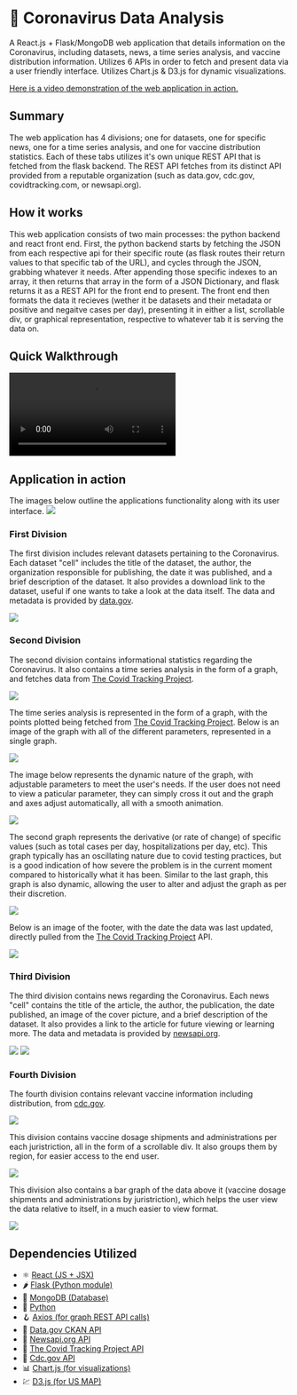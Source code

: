 # 🦠 Coronavirus Data Analysis
A React.js + Flask/MongoDB web application that details information on the Coronavirus, including datasets, news, a time series analysis, and vaccine distribution information. Utilizes 6 APIs in order to fetch and present data via a user friendly interface. Utilizes Chart.js & D3.js for dynamic visualizations.

[Here is a video demonstration of the web application in action.](https://www.youtube.com/watch?v=gNQbEUpEygU)

## Summary
The web application has 4 divisions; one for datasets, one for specific news, one for a time series analysis, and one for vaccine distribution statistics. Each of these tabs utilizes it's own unique REST API that is fetched from the flask backend. The REST API fetches from its distinct API provided from a reputable organization (such as data.gov, cdc.gov, covidtracking.com, or newsapi.org).

## How it works
This web application consists of two main processes: the python backend and react front end. First, the python backend starts by fetching the JSON from each respective api for their specific route (as flask routes their return values to that specific tab of the URL), and cycles through the JSON, grabbing whatever it needs. After appending those specific indexes to an array, it then returns that array in the form of a JSON Dictionary, and flask returns it as a REST API for the front end to present. The front end then formats the data it recieves (wether it be datasets and their metadata or positive and negaitve cases per day), presenting it in either a list, scrollable div, or graphical representation, respective to whatever tab it is serving the data on. 

## Quick Walkthrough
![](https://user-images.githubusercontent.com/62070812/118408273-df9b4300-b652-11eb-90bf-3b0b41e47fd2.mov)

## Application in action
The images below outline the applications functionality along with its user interface.
![](img/img11.png)

### First Division
The first division includes relevant datasets pertaining to the Coronavirus. Each dataset "cell" includes the title of the dataset, the author, the organization responsible for publishing, the date it was published, and a brief description of the dataset. It also provides a download link to the dataset, useful if one wants to take a look at the data itself. The data and metadata is provided by [data.gov](https://data.gov).

![](img/img10.png)

### Second Division
The second division contains informational statistics regarding the Coronavirus. It also contains a time series analysis in the form of a graph, and fetches data from [The Covid Tracking Project](https://covidtracking.com).

![](img/Time.PNG)

The time series analysis is represented in the form of a graph, with the points plotted being fetched from [The Covid Tracking Project](https://covidtracking.com). Below is an image of the graph with all of the different parameters, represented in a single graph.

![](img/Graph.PNG)

The image below represents the dynamic nature of the graph, with adjustable parameters to meet the user's needs. If the user does not need to view a paticular parameter, they can simply cross it out and the graph and axes adjust automatically, all with a smooth animation.

![](img/Graph2.PNG)

The second graph represents the derivative (or rate of change) of specific values (such as total cases per day, hospitalizations per day, etc). This graph typically has an oscillating nature due to covid testing practices, but is a good indication of how severe the problem is in the current moment compared to historically what it has been. Similar to the last graph, this graph is also dynamic, allowing the user to alter and adjust the graph as per their discretion. 

![](img/Derivative.PNG)

Below is an image of the footer, with the date the data was last updated, directly pulled from the [The Covid Tracking Project](https://covidtracking.com) API.

![](img/Refresh.PNG)

### Third Division
The third division contains news regarding the Coronavirus. Each news "cell" contains the title of the article, the author, the publication, the date published, an image of the cover picture, and a brief description of the dataset. It also provides a link to the article for future viewing or learning more. The data and metadata is provided by [newsapi.org](https://newsapi.org).

![](img/img5.png)
![](img/img4.png)

### Fourth Division
The fourth division contains relevant vaccine information including distribution, from [cdc.gov](https://cdc.gov). 

![](img/img3.png)

This division contains vaccine dosage shipments and administrations per each juristriction, all in the form of a scrollable div. It also groups them by region, for easier access to the end user.

![](img/img2.png)

This division also contains a bar graph of the data above it (vaccine dosage shipments and administrations by juristriction), which helps the user view the data relative to itself, in a much easier to view format. 

![](img/img1.png)

## Dependencies Utilized
- ⚛ [React (JS + JSX)](https://reactjs.org)
- 🌶 [Flask (Python module)](https://flask.palletsprojects.com/en/1.1.x/)
- 🍃 [MongoDB (Database)](https://www.mongodb.com/)
- 🐍 [Python](https://www.python.org)
- 🪝 [Axios (for graph REST API calls)](https://www.npmjs.com/package/axios)
- 🔑 [Data.gov CKAN API](https://data.gov)
- 📰 [Newsapi.org API](https://newsapi.org)
- 🦠 [The Covid Tracking Project API](https://covidtracking.com)
- 💉 [Cdc.gov API](https://cdc.gov)
- 📊 [Chart.js (for visualizations)](https://www.chartjs.org)
- 💹 [D3.js (for US MAP)](https://d3js.org)
